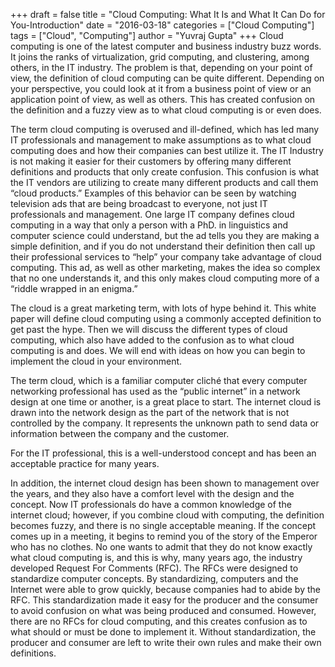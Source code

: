 +++
draft = false
title = "Cloud Computing: What It Is and What It Can Do for You-Introduction"
date = "2016-03-18"
categories = ["Cloud Computing"]
tags = ["Cloud", "Computing"]
author = "Yuvraj Gupta"
+++
Cloud computing is one of the latest computer and business industry buzz words. It joins the ranks of virtualization, grid computing, and clustering, among others, in the IT industry. The problem is that, depending on your point of view, the definition of cloud computing can be quite different. Depending on your perspective, you could look at it from a business point of view or an application point of view, as well as others. This has created confusion on the definition and a fuzzy view as to what cloud computing is or even does.

The term cloud computing is overused and ill-defined, which has led many IT professionals and management to make assumptions as to what cloud computing does and how their companies can best utilize it. The IT Industry is not making it easier for their customers by offering many different definitions and products that only create confusion. This confusion is what the IT vendors are utilizing to create many different products and call them “cloud products.” Examples of this behavior can be seen by watching television ads that are being broadcast to everyone, not just IT professionals and management. One large IT company defines cloud computing in a way that only a person with a PhD. in linguistics and computer science could understand, but the ad tells you they are making a simple definition, and if you do not understand their definition then call up their professional services to “help” your company take advantage of cloud computing. This ad, as well as other marketing, makes the idea so complex that no one understands it, and this only makes cloud computing more of a “riddle wrapped in an enigma.”

The cloud is a great marketing term, with lots of hype behind it. This white paper will define cloud computing using a commonly accepted definition to get past the hype. Then we will discuss the different types of cloud computing, which also have added to the confusion as to what cloud computing is and does. We will end with ideas on how you can begin to implement the cloud in your environment.

The term cloud, which is a familiar computer cliché that every computer networking professional has used as the “public internet” in a network design at one time or another, is a great place to start. The internet cloud is drawn into the network design as the part of the network that is not controlled by the company. It represents the unknown path to send data or information between the company and the customer.

For the IT professional, this is a well-understood concept and has been an acceptable practice for many years.


In addition, the internet cloud design has been shown to management over the years, and they also have a comfort level with the design and the concept. Now IT professionals do have a common knowledge of the internet cloud; however, if you combine cloud with computing, the definition becomes fuzzy, and there is no single acceptable meaning. If the concept comes up in a meeting, it begins to remind you of the story of the Emperor who has no clothes. No one wants to admit that they do not know exactly what cloud computing is, and this is why, many years ago, the industry developed Request For Comments (RFC). The RFCs were designed to standardize computer concepts. By standardizing, computers and the Internet were able to grow quickly, because companies had to abide by the RFC. This standardization made it easy for the producer and the consumer to avoid confusion on what was being produced and consumed. However, there are no RFCs for cloud computing, and this creates confusion as to what should or must be done to implement it. Without standardization, the producer and consumer are left to write their own rules and make their own definitions.
